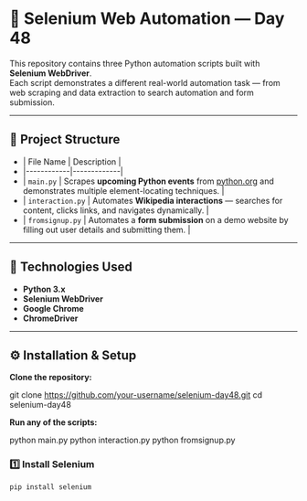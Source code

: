 # 🧠 Selenium Web Automation — Day 48

This repository contains three Python automation scripts built with **Selenium WebDriver**.  
Each script demonstrates a different real-world automation task — from web scraping and data extraction to search automation and form submission.

---

## 📂 Project Structure

- | File Name | Description |
- |------------|-------------|
- | `main.py` | Scrapes **upcoming Python events** from [python.org](https://www.python.org/) and demonstrates multiple element-locating techniques. |
- | `interaction.py` | Automates **Wikipedia interactions** — searches for content, clicks links, and navigates dynamically. |
- | `fromsignup.py` | Automates a **form submission** on a demo website by filling out user details and submitting them. |

---

## 🧰 Technologies Used

- **Python 3.x**
- **Selenium WebDriver**
- **Google Chrome**
- **ChromeDriver**

---

## ⚙️ Installation & Setup

**Clone the repository:**

git clone https://github.com/your-username/selenium-day48.git
cd selenium-day48

**Run any of the scripts:**

python main.py
python interaction.py
python fromsignup.py

### 1️⃣ Install Selenium
```bash
pip install selenium
